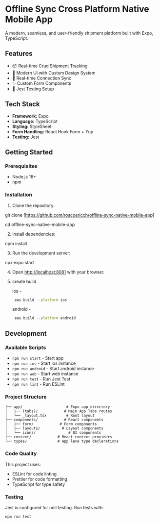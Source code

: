 # Offline Sync Cross Platform Native Mobile App

A modern, seamless, and user-friendly shipment platform built with Expo, TypeScript.

## Features

- 📦 Real-time Crud Shipment Tracking
- 🎨 Modern UI with Custom Design System
- 🔄 Real-time Connection Sync
- ✨ Custom Form Components
- 🧪 Jest Testing Setup

## Tech Stack

- **Framework:** Expo
- **Language:** TypeScript
- **Styling:** StyleSheet
- **Form Handling:** React Hook Form + Yup
- **Testing:** Jest

## Getting Started

### Prerequisites

- Node.js 18+
- npm

### Installation

1. Clone the repository:

git clone [https://github.com/roscoericch/offline-sync-native-mobile-app]

cd offline-sync-native-mobile-app

2. Install dependencies:

npm install

3. Run the development server:

npx expo start

4. Open [http://localhost:8081](http://localhost:8081) with your browser.

5. create build

   ios -

   ```bash
    eas build --platform ios
   ```

   android -

   ```bash
    eas build --platform android
   ```

## Development

### Available Scripts

- `npm run start` - Start app
- `npm run ios` - Start ios instance
- `npm run android` - Start android instance
- `npm run web` - Start web instance
- `npm run test` - Run Jest Test
- `npm run lint` - Run ESLint

### Project Structure

```
├── app/                    # Expo app directory
│   ├── (tabs)/            # Main App Tabs routes
│   └── _layout.tsx         # Root layout
├── components/            # React components
│   ├── form/            # Form components
│   ├── layouts/          # Layout components
│   └── icons/               # UI components
├── context/            # React context providers
└── types/              # App leve type declarations
```

### Code Quality

This project uses:

- ESLint for code linting
- Prettier for code formatting
- TypeScript for type safety

### Testing

Jest is configured for unit testing. Run tests with:

```bash
npm run test
```
